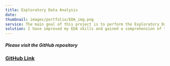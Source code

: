 ```yaml
---
title: Exploratory Data Analysis
date: 
thumbnail: images/portfolio/EDA_img.png
service: The main goal of this project is to perform the Exploratory Data Analysis(EDA) on the dataset to deepen my knowledge about the various industry accepted EDA methods.
solution: I have improved my EDA skills and gained a comprehension of the advanced machine learning and statistical learning techniques typically used in the ML projects.
---
```



##### Please visit the GitHub repository 
### [GitHub Link ](https://github.com/ronakjpatel/Absenteeism_analysis)

